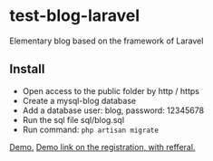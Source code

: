 # test-blog-laravel
Elementary blog based on the framework of Laravel

## Install
* Open access to the public folder by http / https
* Create a mysql-blog database
* Add a database user: blog, password: 12345678
* Run the sql file sql/blog.sql
* Run command: <code>php artisan migrate</code>

<a target="_blank" href="http://blog.test.intellectual.systems">Demo.</a>
<a target="_blank" href="http://blog.test.intellectual.systems?friend=1">Demo link on the registration, with refferal.</a>